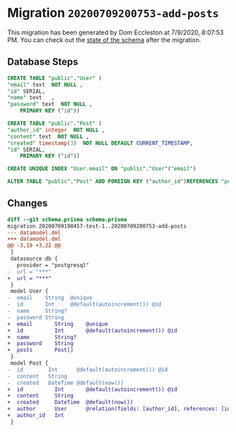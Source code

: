 # Migration `20200709200753-add-posts`

This migration has been generated by Dom Eccleston at 7/9/2020, 8:07:53 PM.
You can check out the [state of the schema](./schema.prisma) after the migration.

## Database Steps

```sql
CREATE TABLE "public"."User" (
"email" text  NOT NULL ,
"id" SERIAL,
"name" text   ,
"password" text  NOT NULL ,
    PRIMARY KEY ("id"))

CREATE TABLE "public"."Post" (
"author_id" integer  NOT NULL ,
"content" text  NOT NULL ,
"created" timestamp(3)  NOT NULL DEFAULT CURRENT_TIMESTAMP,
"id" SERIAL,
    PRIMARY KEY ("id"))

CREATE UNIQUE INDEX "User.email" ON "public"."User"("email")

ALTER TABLE "public"."Post" ADD FOREIGN KEY ("author_id")REFERENCES "public"."User"("id") ON DELETE CASCADE  ON UPDATE CASCADE
```

## Changes

```diff
diff --git schema.prisma schema.prisma
migration 20200709190457-test-1..20200709200753-add-posts
--- datamodel.dml
+++ datamodel.dml
@@ -3,19 +3,22 @@
 }
 datasource db {
   provider = "postgresql"
-  url = "***"
+  url = "***"
 }
 model User {
-  email    String  @unique
-  id       Int     @default(autoincrement()) @id
-  name     String?
-  password String
+  email       String    @unique
+  id          Int       @default(autoincrement()) @id
+  name        String?
+  password    String
+  posts       Post[]
 }
 model Post {
-  id        Int      @default(autoincrement()) @id
-  content   String
-  created   DateTime @default(now())
+  id          Int       @default(autoincrement()) @id
+  content     String
+  created     DateTime  @default(now())
+  author      User      @relation(fields: [author_id], references: [id])
+  author_id   Int
 }
```


